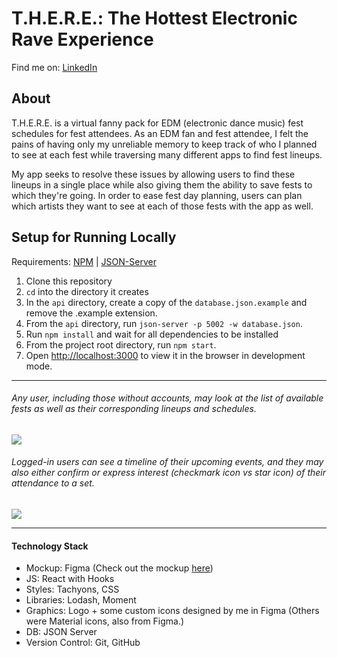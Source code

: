# T.H.E.R.E.: The Hottest Electronic Rave Experience
Find me on: [LinkedIn](https://www.linkedin.com/in/manilabui/)
<!-- [Portfolio](www.manilabui.com)|[LinkedIn](https://www.linkedin.com/in/manilabui/) -->

## About
T.H.E.R.E. is a virtual fanny pack for EDM (electronic dance music) fest schedules for fest attendees. As an EDM fan and fest attendee, I felt the pains of having only my unreliable memory to keep track of who I planned to see at each fest while traversing many different apps to find fest lineups. 

My app seeks to resolve these issues by allowing users to find these lineups in a single place while also giving them the ability to save fests to which they're going. In order to ease fest day planning, users can plan which artists they want to see at each of those fests with the app as well.

## Setup for Running Locally
Requirements: [NPM](https://www.npmjs.com/get-npm) | [JSON-Server](https://www.npmjs.com/package/json-server)

1. Clone this repository
1. `cd` into the directory it creates
1. In the `api` directory, create a copy of the `database.json.example` and remove the .example extension.
1. From the `api` directory, run `json-server -p 5002 -w database.json`.
1. Run `npm install` and wait for all dependencies to be installed
1. From the project root directory, run `npm start`.
1. Open [http://localhost:3000](http://localhost:3000) to view it in the browser in development mode.

---

###### Any user, including those without accounts, may look at the list of available fests as well as their corresponding lineups and schedules.
![](src/assets/there_loggedOutUser.gif)

###### Logged-in users can see a timeline of their upcoming events, and they may also either confirm or express interest (checkmark icon vs star icon) of their attendance to a set.
![](src/assets/there_loggedInUser.gif)

---

#### Technology Stack
- Mockup: Figma (Check out the mockup [here](https://www.figma.com/file/9VNwMnHPQYdneR0sDGsgWy/T.H.E.R.E.?node-id=4%3A2))
- JS: React with Hooks
- Styles: Tachyons, CSS
- Libraries: Lodash, Moment
- Graphics: Logo + some custom icons designed by me in Figma (Others were Material icons, also from Figma.)
- DB: JSON Server
- Version Control: Git, GitHub
